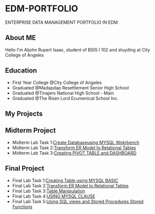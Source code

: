 # EDM-PORTFOLIO
ENTERPRISE DATA MANAGEMENT PORTFOLIO IN EDM

## About ME
  Hello I'm Aljohn Rupert Isaac, student of BSIS I 102 and stuyding at City College of Angeles
 
  ## Education
  - First Year College @City College of Angeles
  - Graduated @Madapdap Resettlement Senior High School
  - Graduated @Tinajero National High School - Main
  - Graduated @The Risen Lord Ecumenical School Inc.

## My Projects

  ## Midterm Project
- Midterm Lab Task 1:[Create Databaseusing MYSQL Wokrbench](https://github.com/Aljohn0809/MIDTERM-LAB-TASK-1) 
- Midterm Lab Task 2:[Transform ER Model to Relational Tables](https://github.com/Aljohn0809/MIDTERM-LAB-TASK-2) 
- Midterm Lab Task 3:[Creating PIVOT TABLE and DASHBOARD](https://github.com/Aljohn0809/MIDTERM-LAB-TASK-3)


## Final Project
- Final Lab Task 1:[Creating Table using MYSQL BASIC](https://github.com/Aljohn0809/MIDTERM-LAB-TASK-1)
- Final Lab Task 2:[Transform ER Model to Relational Tables](https://github.com/Aljohn0809/FINAL-LAB-TASK-2)
- Final Lab Task 3:[Table Manipulation](https://github.com/Aljohn0809/FINAL-LAB-TASK-3)
- Final Lab Task 4:[USING MYSQL CLAUSE](https://github.com/Aljohn0809/FINAL-LAB-TASK-4)
- Final Lab Task 5:[Using SQL views and Stored Procedures Stored Functions](https://github.com/Aljohn0809/FINAL-LAB-TASK-5)

